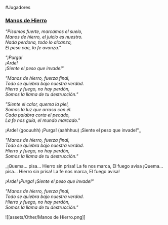 #Jugadores 
### [Manos de Hierro](https://suno.com/song/bd6181b7-c4d3-4e9b-8243-edd52ffcc076)

_"Pisamos fuerte, marcamos el suelo,  
Manos de hierro, el juicio es nuestro.  
Nada perdona, todo lo alcanza,  
El peso cae, la fe avanza."_  

_"¡Purga!  
¡Arde!   
¡Siente el peso que invade!"_  


_"Manos de hierro, fuerza final,  
Todo se quiebra bajo nuestra verdad.  
Hierro y fuego, no hay perdón,  
Somos la llama de tu destrucción."_  


_"Siente el calor, quema la piel,  
Somos la luz que arrasa con él.  
Cada palabra corta el pecado,  
La fe nos guía, el mundo marcado."_  

¡Arde! (goouuhh)
¡Purga! (aahhhuu)
¡Siente el peso que invade!"_  

_"Manos de hierro, fuerza final,  
Todo se quiebra bajo nuestra verdad.  
Hierro y fuego, no hay perdón,  
Somos la llama de tu destrucción."_  

_¡Quema… pisa…
Hierro sin prisa!
La fe nos marca,
El fuego avisa 
¡Quema… pisa… 
Hierro sin prisa! 
La fe nos marca,
El fuego avisa! 

_¡Arde! 
¡Purga! 
¡Siente el peso que invade!"_  

_"Manos de hierro, fuerza final,  
Todo se quiebra bajo nuestra verdad.  
Hierro y fuego, no hay perdón,  
Somos la llama de tu destrucción."_  

![[assets/Other/Manos de Hierro.png]]